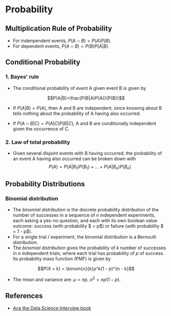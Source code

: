 # Probability

## Multiplication Rule of Probability

* For indenpendent events, $P(A \cap B) = P(A)P(B)$.
* For dependent events, $P(A \cap B) = P(B)P(A|B)$.

## Conditional Probability

### 1. Bayes' rule
- The conditional probability of event A given event B is given by

$$P(A|B)=\frac{P(B|A)P(A)}{P(B)}$$

- If $P(A|B)=P(A)$, then A and B are independent, since knowing about B tells nothing about the probability of A having also occurred.

- If $P(A \cap B|C) = P(A|C)P(B|C)$, A and B are conditionally independent given the occurrence of C.

### 2. Law of total probability
- Given several disjoint events with B having occurred, the probability of an event A having also occurred can be broken down with
$$P(A) = P(A|B_1)P(B_1)+...+P(A|B_n)P(B_n)$$

## Probability Distributions

### Binomial distribution

* The *binomial distribution* is the discrete probability distribution of the number of successes in a sequence of $n$ independent experiments, each asking a yes-no question, and each with its own boolean value outcome: success (with probability $ = p$) or failure (with probability $ = 1 - p$).
* For a single trial / experiment, the binomial distribution is a Bernoulli distribution.
* The *binomial distribution* gives the probability of $k$ number of successes in $n$ independent trials, where each trial has probability of $p$ of success. Its probability mass function (PMF) is given by

$$P(X = k) = \binom{n}{k}p^k(1 - p)^{n - k}$$
* The mean and variance are: $\mu = np$, $\sigma^2 = np(1-p)$.

## References
* [Ace the Data Science Interview book](https://www.acethedatascienceinterview.com/)